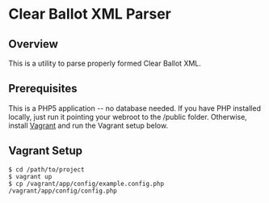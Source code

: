 # Clear Ballot XML Parser

## Overview
This is a utility to parse properly formed Clear Ballot XML.

## Prerequisites

This is a PHP5 application -- no database needed.  If you have PHP installed locally, just run it pointing your webroot to the /public folder.  Otherwise, install [Vagrant](https://www.vagrantup.com/) and run the Vagrant setup below.

## Vagrant Setup

    $ cd /path/to/project
    $ vagrant up
    $ cp /vagrant/app/config/example.config.php /vagrant/app/config/config.php
